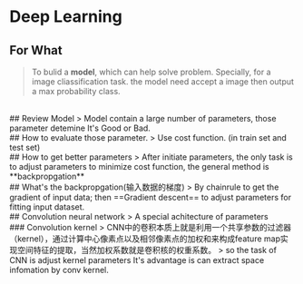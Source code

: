 # Deep Learning

## For What
   > To bulid a **model**, which can help solve problem.
    Specially, for a image cliassification task. the model need accept a image then output a  max probability class.

<br>
## Review Model
>    Model contain a large number of parameters, those parameter detemine It's Good or Bad.

<br>
## How to evaluate those parameter.
>    Use cost function.  (in train set and test set)

<br>
## How to get better parameters
 >   After initiate parameters, the only task is to adjust parameters to minimize cost function, the general method is **backpropgation**

<br>
## What's the backpropgation(输入数据的梯度)
>    By chainrule to get the gradient of input data; then ==Gradient descent== to adjust parameters for fitting input dataset.

<br>
## Convolution neural network
>    A special achitecture of parameters


<br>
### Convolution kernel
>    CNN中的卷积本质上就是利用一个共享参数的过滤器（kernel），通过计算中心像素点以及相邻像素点的加权和来构成feature map实现空间特征的提取，当然加权系数就是卷积核的权重系数。 
> 
    so the task of CNN is adjust kernel parameters
    It's advantage is can extract space infomation by conv kernel.